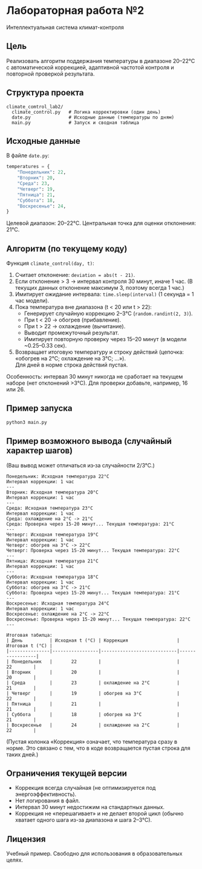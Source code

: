 # Лабораторная работа №2  
Интеллектуальная система климат-контроля

## Цель
Реализовать алгоритм поддержания температуры в диапазоне 20–22°С с автоматической коррекцией, адаптивной частотой контроля и повторной проверкой результата.

## Структура проекта
```
climate_comtrol_lab2/
  climate_control.py   # Логика корректировки (один день)
  date.py              # Исходные данные (температуры по дням)
  main.py              # Запуск и сводная таблица
```

## Исходные данные
В файле `date.py`:
```python
temperatures = {
    "Понедельник": 22,
    "Вторник": 20,
    "Среда": 23,
    "Четверг": 19,
    "Пятница": 21,
    "Суббота": 18,
    "Воскресенье": 24,
}
```
Целевой диапазон: 20–22°С. Центральная точка для оценки отклонения: 21°С.

## Алгоритм (по текущему коду)
Функция `climate_control(day, t)`:
1. Считает отклонение: `deviation = abs(t - 21)`.
2. Если отклонение > 3 → интервал контроля 30 минут, иначе 1 час. (В текущих данных отклонение максимум 3, поэтому всегда 1 час.)
3. Имитирует ожидание интервала: `time.sleep(interval)` (1 секунда = 1 час модели).
4. Пока температура вне диапазона (t < 20 или t > 22):
   - Генерирует случайную коррекцию 2–3°С (`random.randint(2, 3)`).
   - При t < 20 → обогрев (прибавление).
   - При t > 22 → охлаждение (вычитание).
   - Выводит промежуточный результат.
   - Имитирует повторную проверку через 15–20 минут (в модели ~0.25–0.33 сек).
5. Возвращает итоговую температуру и строку действий (цепочка: «обогрев на 2°С; охлаждение на 3°С; …»).  
   Для дней в норме строка действий пустая.

Особенность: интервал 30 минут никогда не сработает на текущем наборе (нет отклонений >3°С). Для проверки добавьте, например, 16 или 26.

## Пример запуска
```bash
python3 main.py
```

## Пример возможного вывода (случайный характер шагов)
(Ваш вывод может отличаться из‑за случайности 2/3°С.)
```
Понедельник: Исходная температура 22°С
Интервал коррекции: 1 час
---
Вторник: Исходная температура 20°С
Интервал коррекции: 1 час
---
Среда: Исходная температура 23°С
Интервал коррекции: 1 час
Среда: охлаждение на 2°С -> 21°С
Среда: Проверка через 15-20 минут... Текущая температура: 21°С
---
Четверг: Исходная температура 19°С
Интервал коррекции: 1 час
Четверг: обогрев на 3°С -> 22°С
Четверг: Проверка через 15-20 минут... Текущая температура: 22°С
---
Пятница: Исходная температура 21°С
Интервал коррекции: 1 час
---
Суббота: Исходная температура 18°С
Интервал коррекции: 1 час
Суббота: обогрев на 3°С -> 21°С
Суббота: Проверка через 15-20 минут... Текущая температура: 21°С
---
Воскресенье: Исходная температура 24°С
Интервал коррекции: 1 час
Воскресенье: охлаждение на 2°С -> 22°С
Воскресенье: Проверка через 15-20 минут... Текущая температура: 22°С
---

Итоговая табилца:
| День          | Исходная t (°С) | Коррекция                  | Итоговая t (°С) |
|---------------|-----------------|----------------------------|-----------------|
| Понедельник   |       22        |                            |       22        |
| Вторник       |       20        |                            |       20        |
| Среда         |       23        | охлаждение на 2°С          |       21        |
| Четверг       |       19        | обогрев на 3°С             |       22        |
| Пятница       |       21        |                            |       21        |
| Суббота       |       18        | обогрев на 3°С             |       21        |
| Воскресенье   |       24        | охлаждение на 2°С          |       22        |
```

(Пустая колонка «Коррекция» означает, что температура сразу в норме. Это связано с тем, что в коде возвращается пустая строка для таких дней.)

## Ограничения текущей версии
- Коррекция всегда случайная (не оптимизируется под энергоэффективность).
- Нет логирования в файл.
- Интервал 30 минут недостижим на стандартных данных.
- Коррекция не «перешагивает» и не делает второй цикл (обычно хватает одного шага из-за диапазона и шага 2–3°С).

## Лицензия
Учебный пример. Свободно для использования в образовательных целях.
